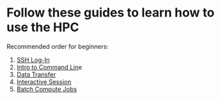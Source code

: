 # Follow these guides to learn how to use the HPC

Recommended order for beginners:

1. [SSH Log-In](/ssh-log-in.md)
2. [Intro to Command Lin](https://github.com/USDRCG/usdrcg.github.io/wiki/Home-Directory-and-Intro-to-the-Command-Line)e
3. [Data Transfer](https://github.com/USDRCG/usdrcg.github.io/wiki/Data-Transfer)
4. [Interactive Session](https://github.com/USDRCG/usdrcg.github.io/wiki/Interactive-Session)
5. [Batch Compute Jobs](https://github.com/USDRCG/usdrcg.github.io/wiki/Batch-Compute-Jobs)



